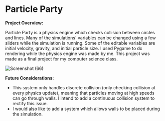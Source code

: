 # Particle Party
 **Project Overview:**

Particle Party is a physics engine which checks collision between circles and lines. Many of the simulations' variables can be changed using a few sliders while the simulation is running. Some of the editable variables are initial velocity, gravity, and initial particle size. I used Pygame to do rendering while the physics engine was made by me. This project was made as a final project for my computer science class.

![Screenshot (66)](https://user-images.githubusercontent.com/64815955/129484498-071acade-cde5-4930-a1be-df7b35acb8f9.png)

**Future Considerations:**

* This system only handles discrete collision (only checking collision at every physics update), meaning that particles moving at high speeds can go through walls. I intend to add a continuous collision system to rectify this issue.
* I would also like to add a system which allows walls to be placed during the simulation. 
